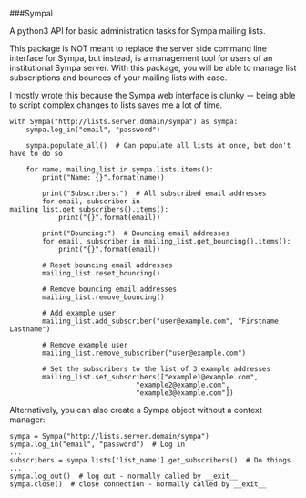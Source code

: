 ###Sympal

A python3 API for basic administration tasks for Sympa mailing lists.

This package is NOT meant to replace the server side command line interface for
Sympa, but instead, is a management tool for users of an institutional Sympa
server. With this package, you will be able to manage list subscriptions and
bounces of your mailing lists with ease.

I mostly wrote this because the Sympa web interface is clunky -- being able to
script complex changes to lists saves me a lot of time.

    with Sympa("http://lists.server.domain/sympa") as sympa:
        sympa.log_in("email", "password")

        sympa.populate_all()  # Can populate all lists at once, but don't have to do so

        for name, mailing_list in sympa.lists.items():
            print("Name: {}".format(name))

            print("Subscribers:")  # All subscribed email addresses
            for email, subscriber in mailing_list.get_subscribers().items():
                print("{}".format(email))

            print("Bouncing:")  # Bouncing email addresses
            for email, subscriber in mailing_list.get_bouncing().items():
                print("{}".format(email))

            # Reset bouncing email addresses
            mailing_list.reset_bouncing()

            # Remove bouncing email addresses
            mailing_list.remove_bouncing()

            # Add example user
            mailing_list.add_subscriber("user@example.com", "Firstname Lastname")

            # Remove example user
            mailing_list.remove_subscriber("user@example.com")

            # Set the subscribers to the list of 3 example addresses
            mailing_list.set_subscribers(["example1@example.com",
                                   "example2@example.com",
                                   "example3@example.com"])


Alternatively, you can also create a Sympa object without a context manager:

    sympa = Sympa("http://lists.server.domain/sympa")
    sympa.log_in("email", "password")  # Log in
    ...
    subscribers = sympa.lists['list_name'].get_subscribers()  # Do things
    ...
    sympa.log_out()  # log out - normally called by __exit__
    sympa.close()  # close connection - normally called by __exit__